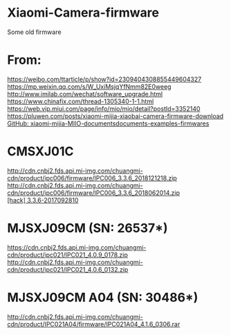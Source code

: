 # Xiaomi-Camera-firmware
Some old firmware

# From:
https://weibo.com/ttarticle/p/show?id=2309404308855449604327  
https://mp.weixin.qq.com/s/W_UxiMsjqYfNmm82E0weeg  
http://www.imilab.com/wechat/software_upgrade.html  
https://www.chinafix.com/thread-1305340-1-1.html  
https://web.vip.miui.com/page/info/mio/mio/detail?postId=3352140  
https://pluwen.com/posts/xiaomi-mijia-xiaobai-camera-firmware-download  
[GitHub: xiaomi-mijia-MIIO-documentsdocuments-examples-firmwares](https://github.com/sunxueliang96/xiaomi-mijia-MIIO-documentsdocuments-examples-firmwares/blob/0b3a6eed97132cbb6017c749a66b2691871ec522/%E5%B0%8F%E7%B1%B3%E7%B1%B3%E5%AE%B6%E6%91%84%E5%83%8F%E5%A4%B4%E6%9C%80%E6%96%B0%E6%9C%80%E5%85%A8%E5%9B%BA%E4%BB%B6%E4%B8%8B%E8%BD%BD%E5%9C%B0%E5%9D%80.txt)

# CMSXJ01C
http://cdn.cnbj2.fds.api.mi-img.com/chuangmi-cdn/product/ipc006/firmware/IPC006_3.3.6_2018121218.zip  
http://cdn.cnbj2.fds.api.mi-img.com/chuangmi-cdn/product/ipc006/firmware/IPC006_3.3.6_2018062014.zip  
[[hack] 3.3.6-2017092810](https://www.github.com/intentionstore/chuangmi-720p-hacks)

# MJSXJ09CM  (SN: 26537*)
https://cdn.cnbj2.fds.api.mi-img.com/chuangmi-cdn/product/ipc021/IPC021_4.0.9_0178.zip  
http://cdn.cnbj2.fds.api.mi-img.com/chuangmi-cdn/product/ipc021/IPC021_4.0.6_0132.zip  

# MJSXJ09CM  A04 (SN: 30486*)
http://cdn.cnbj2.fds.api.mi-img.com/chuangmi-cdn/product/IPC021A04/firmware/IPC021A04_4.1.6_0306.rar
